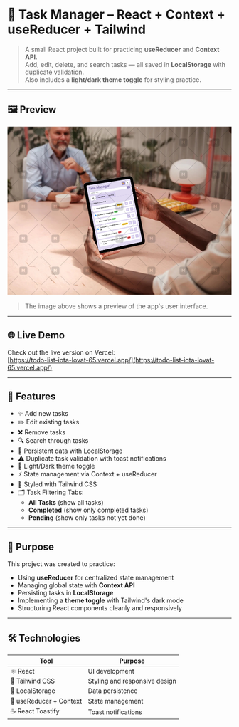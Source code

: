 # 🧩 Task Manager – React + Context + useReducer + Tailwind

> A small React project built for practicing **useReducer** and **Context API**.  
> Add, edit, delete, and search tasks — all saved in **LocalStorage** with duplicate validation.  
> Also includes a **light/dark theme toggle** for styling practice.

---

## 🖼️ Preview

![App Mockup](https://github.com/parvin-noori/todo-list/blob/main/public/assets/images/task-manager.jpeg)

> The image above shows a preview of the app's user interface.

---

## 🌐 Live Demo

Check out the live version on Vercel:  
[https://todo-list-iota-lovat-65.vercel.app/](https://todo-list-iota-lovat-65.vercel.app/)

---

## 🚀 Features

- ✨ Add new tasks
- ✏️ Edit existing tasks
- ❌ Remove tasks
- 🔍 Search through tasks
- 💾 Persistent data with LocalStorage
- ⚠️ Duplicate task validation with toast notifications
- 🎨 Light/Dark theme toggle
- ⚡ State management via Context + useReducer
- 🧩 Styled with Tailwind CSS
- 🗂 Task Filtering Tabs:
  - **All Tasks** (show all tasks)
  - **Completed** (show only completed tasks)
  - **Pending** (show only tasks not yet done)


---

## 🧠 Purpose

This project was created to practice:

- Using **useReducer** for centralized state management  
- Managing global state with **Context API**  
- Persisting tasks in **LocalStorage**  
- Implementing a **theme toggle** with Tailwind's dark mode  
- Structuring React components cleanly and responsively  

---

## 🛠️ Technologies

| Tool | Purpose |
|------|----------|
| ⚛️ React | UI development |
| 🎨 Tailwind CSS | Styling and responsive design |
| 💾 LocalStorage | Data persistence |
| 🧩 useReducer + Context | State management |
| ☕ React Toastify | Toast notifications |  
